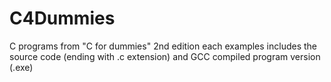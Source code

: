 # C4Dummies
C programs from "C for dummies" 2nd edition
each examples includes the source code (ending with .c extension) and GCC compiled program version (.exe)


